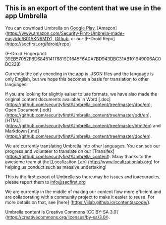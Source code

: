 ## This is an export of the content that we use in the app Umbrella

You can download Umbrella on [Google Play](https://play.google.com/store/apps/details?id=org.secfirst.umbrella), [Amazon] (https://www.amazon.com/Security-First-Umbrella-made-easy/dp/B01AKN9M1Y), [Github](https://github.com/securityfirst/Umbrella_android), or our [F-Droid Repo] (https://secfirst.org/fdroid/repo) 

(F-Droid Fingerprint: 39EB57052F8D684514176819D1645F6A0A7BD943DBC31AB101949006AC0BC228) 

Currently the only encoding in the app is .JSON files and the language is only English, but we hope this becomes a basis for translation to other languages. 

If you are looking for slightly eaiser to use formats, we have also made the original content documents available in Word [.doc] (https://github.com/securityfirst/Umbrella_content/tree/master/doc/en), Open Document [.odt] (https://github.com/securityfirst/Umbrella_content/tree/master/odt/en), [HTML] (https://github.com/securityfirst/Umbrella_content/tree/master/html/en) and Markdown [.md] (https://github.com/securityfirst/Umbrella_content/tree/master/doc/en).

We are currently translating Umbrella into other languages. You can see our progress and volunteer to translate on our [Transifex] (https://github.com/securityfirst/Umbrella_content). Many thanks to the awesome team at the [Localization Lab] (http://www.localizationlab.org) for helping us conduct such as massive undertaking!

This is the first export of Umbrella so there may be issues and inaccuracies, please report them to [info@secfirst.org](info@secfirst.org)

We are currently in the middle of making our content flow more efficient and are collaborating with a community project to make it easier to reuse. For more details on that, see [here] (https://iilab.github.io/contentascode/).

Umbrella content is Creative Commons [CC BY-SA 3.0] (https://creativecommons.org/licenses/by-sa/3.0/).